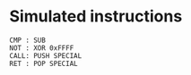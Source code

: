# Simulated instructions

```text
CMP : SUB
NOT : XOR 0xFFFF
CALL: PUSH SPECIAL
RET : POP SPECIAL
```
